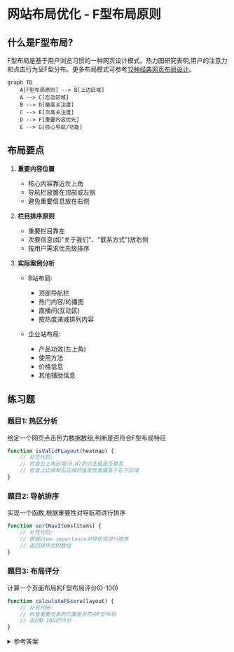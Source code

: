 # 网站布局优化 - F型布局原则

## 什么是F型布局?

F型布局是基于用户浏览习惯的一种网页设计模式。热力图研究表明,用户的注意力和点击行为呈F型分布。更多布局模式可参考[12种经典网页布局设计](https://www.shejidaren.com/12-web-layout.html)。

```mermaid
graph TD
    A[F型布局原则] --> B[上边区域]
    A --> C[左边区域]
    B --> D[最高关注度]
    C --> E[次高关注度]
    D --> F[重要内容优先]
    E --> G[核心导航/功能]
```

## 布局要点

1. **重要内容位置**
   - 核心内容靠近左上角
   - 导航栏放置在顶部或左侧
   - 避免重要信息放在右侧

2. **栏目排序原则**
   - 重要栏目靠左
   - 次要信息(如"关于我们"、"联系方式")放右侧
   - 按用户需求优先级排序

3. **实际案例分析**
   - B站布局:
     - 顶部导航栏
     - 热门内容/轮播图
     - 直播间(互动区)
     - 按热度递减排列内容
   
   - 企业站布局:
     - 产品功效(左上角)
     - 使用方法
     - 价格信息
     - 其他辅助信息

## 练习题

### 题目1: 热区分析
给定一个网页点击热力数据数组,判断是否符合F型布局特征
```javascript
function isValidFLayout(heatmap) {
    // 补充代码:
    // 检查左上角区域(0,0)的点击值是否最高
    // 检查上边缘和左边缘的值是否普遍高于右下区域
}
```

### 题目2: 导航排序
实现一个函数,根据重要性对导航项进行排序
```javascript
function sortNavItems(items) {
    // 补充代码:
    // 根据item.importance对导航项进行排序
    // 返回排序后的数组
}
```

### 题目3: 布局评分
计算一个页面布局的F型布局评分(0-100)
```javascript
function calculateFScore(layout) {
    // 补充代码:
    // 检查重要元素的位置是否符合F型布局
    // 返回0-100的评分
}
```

<details>
<summary>参考答案</summary>

```javascript
// 题目1
function isValidFLayout(heatmap) {
    const topLeft = heatmap_0_0;
    const isTopHighest = heatmap_0.every(val => val <= topLeft);
    const isLeftHigher = heatmap.every(row => 
        row.slice(1).every(val => val <= row_0)
    );
    return isTopHighest && isLeftHigher;
}

// 题目2
function sortNavItems(items) {
    return items.sort((a, b) => b.importance - a.importance);
}

// 题目3
function calculateFScore(layout) {
    let score = 0;
    // 检查重要元素位置
    if (layout.mainContent.x < layout.width / 2 && 
        layout.mainContent.y < layout.height / 3) {
        score += 40;
    }
    // 检查导航栏位置
    if (layout.nav.position === 'top' || layout.nav.position === 'left') {
        score += 30;
    }
    // 检查次要内容位置
    if (layout.secondaryContent.x > layout.width / 2) {
        score += 30;
    }
    return score;
}
```
</details>